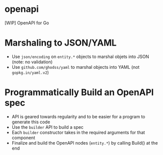 openapi
=======

[WIP] OpenAPI for Go

# Marshaling to JSON/YAML

* Use `json/encoding` on `entity.*` objects to marshal objets into JSON (note: no validation)
* Use `github.com/ghodss/yaml` to marshal objects into YAML (not `gopkg.in/yaml.v2`)

# Programmatically Build an OpenAPI spec

* API is geared towards regularity and to be easier for a program to generate this code
* Use the `builder` API to build a spec
* Each `builder` constructor takes in the required arguments for that component
* Finalize and build the OpenAPI nodes (`entity.*`) by calling Build() at the end